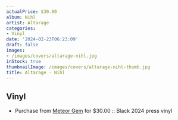 ```yaml
---
actualPrice: $30.00
album: Nihl
artist: Altarage
categories:
- Vinyl
date: '2024-02-23T06:23:09'
draft: false
images:
- /images/covers/altarage-nihl.jpg
inStock: true
thumbnailImage: /images/covers/altarage-nihl-thumb.jpg
title: Altarage - Nihl
---
```


## Vinyl
* Purchase from [Meteor Gem](https://meteor-gem.com/products/altarage-nihl-lp) for $30.00 :: Black 2024 press vinyl
